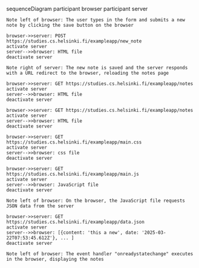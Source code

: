 sequenceDiagram
    participant browser
    participant server

    Note left of browser: The user types in the form and submits a new note by clicking the save button on the browser 

    browser->>server: POST https://studies.cs.helsinki.fi/exampleapp/new_note
    activate server
    server-->>browser: HTML file
    deactivate server

    Note right of server: The new note is saved and the server responds with a URL redirect to the browser, reloading the notes page

    browser->>server: GET https://studies.cs.helsinki.fi/exampleapp/notes
    activate server
    server-->>browser: HTML file
    deactivate server

    browser->>server: GET https://studies.cs.helsinki.fi/exampleapp/notes
    activate server
    server-->>browser: HTML file
    deactivate server

    browser->>server: GET https://studies.cs.helsinki.fi/exampleapp/main.css
    activate server
    server-->>browser: css file
    deactivate server

    browser->>server: GET https://studies.cs.helsinki.fi/exampleapp/main.js
    activate server
    server-->>browser: JavaScript file
    deactivate server

    Note left of browser: On the browser, the JavaScript file requests JSON data from the server

    browser->>server: GET https://studies.cs.helsinki.fi/exampleapp/data.json
    activate server
    server-->>browser: [{content: 'this a new', date: '2025-03-22T07:53:45.612Z'}, ... ]
    deactivate server

    Note left of browser: The event handler "onreadystatechange" executes in the browser, displaying the notes
